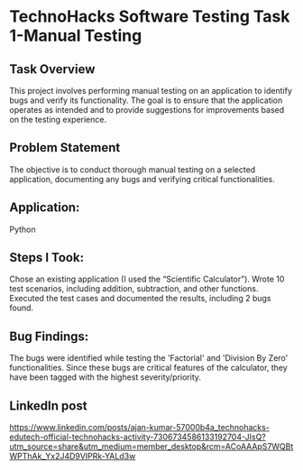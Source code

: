 # TechnoHacks Software Testing Task 1-Manual Testing

## Task Overview
This project involves performing manual testing on an application to identify bugs and verify its functionality. The goal is to ensure that the application operates as intended and to provide suggestions for improvements based on the testing experience.

## Problem Statement
The objective is to conduct thorough manual testing on a selected application, documenting any bugs and verifying critical functionalities.

## Application:
Python

## Steps I Took:
Chose an existing application (I used the “Scientific Calculator”).
Wrote 10 test scenarios, including addition, subtraction, and other functions. 
Executed the test cases and documented the results, including 2 bugs found.

## Bug Findings:
The bugs were identified while testing the 'Factorial' and 'Division By Zero' functionalities. Since these bugs are critical features of the calculator, they have been tagged with the highest severity/priority.

## LinkedIn post 
https://www.linkedin.com/posts/ajan-kumar-57000b4a_technohacks-edutech-official-technohacks-activity-7306734586133192704-JIsQ?utm_source=share&utm_medium=member_desktop&rcm=ACoAAApS7WQBtWPThAk_Yx2J4D9VIPRk-YALd3w
